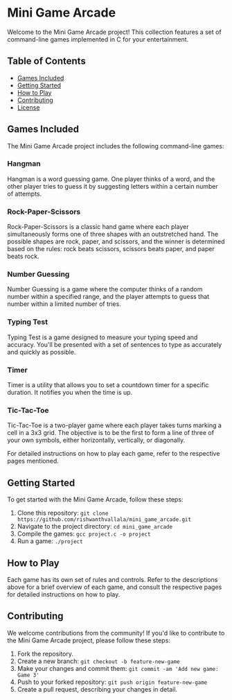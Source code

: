 
# Mini Game Arcade

Welcome to the Mini Game Arcade project! This collection features a set of command-line games implemented in C for your entertainment.

## Table of Contents

- [Games Included](#games-included)
- [Getting Started](#getting-started)
- [How to Play](#how-to-play)
- [Contributing](#contributing)
- [License](#license)

## Games Included

The Mini Game Arcade project includes the following command-line games:

### Hangman

Hangman is a word guessing game. One player thinks of a word, and the other player tries to guess it by suggesting letters within a certain number of attempts.

### Rock-Paper-Scissors

Rock-Paper-Scissors is a classic hand game where each player simultaneously forms one of three shapes with an outstretched hand. The possible shapes are rock, paper, and scissors, and the winner is determined based on the rules: rock beats scissors, scissors beats paper, and paper beats rock.

### Number Guessing

Number Guessing is a game where the computer thinks of a random number within a specified range, and the player attempts to guess that number within a limited number of tries.

### Typing Test

Typing Test is a game designed to measure your typing speed and accuracy. You'll be presented with a set of sentences to type as accurately and quickly as possible.

### Timer

Timer is a utility that allows you to set a countdown timer for a specific duration. It notifies you when the time is up.

### Tic-Tac-Toe

Tic-Tac-Toe is a two-player game where each player takes turns marking a cell in a 3x3 grid. The objective is to be the first to form a line of three of your own symbols, either horizontally, vertically, or diagonally.

For detailed instructions on how to play each game, refer to the respective pages mentioned.

## Getting Started

To get started with the Mini Game Arcade, follow these steps:

1. Clone this repository: `git clone https://github.com/rishwanthvallala/mini_game_arcade.git`
2. Navigate to the project directory: `cd mini_game_arcade`
3. Compile the games: `gcc project.c -o project` 
4. Run a game: `./project`

## How to Play

Each game has its own set of rules and controls. Refer to the descriptions above for a brief overview of each game, and consult the respective pages for detailed instructions on how to play.

## Contributing

We welcome contributions from the community! If you'd like to contribute to the Mini Game Arcade project, please follow these steps:

1. Fork the repository.
2. Create a new branch: `git checkout -b feature-new-game`
3. Make your changes and commit them: `git commit -am 'Add new game: Game 3'`
4. Push to your forked repository: `git push origin feature-new-game`
5. Create a pull request, describing your changes in detail.



